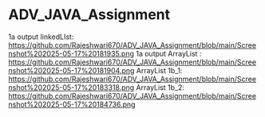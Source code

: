 # ADV_JAVA_Assignment

1a output linkedLIst: https://github.com/Rajeshwari670/ADV_JAVA_Assignment/blob/main/Screenshot%202025-05-17%20181935.png
1a output ArrayList : https://github.com/Rajeshwari670/ADV_JAVA_Assignment/blob/main/Screenshot%202025-05-17%20181904.png
ArrayList 1b_1: https://github.com/Rajeshwari670/ADV_JAVA_Assignment/blob/main/Screenshot%202025-05-17%20183318.png 
ArrayList 1b_2: https://github.com/Rajeshwari670/ADV_JAVA_Assignment/blob/main/Screenshot%202025-05-17%20184736.png
